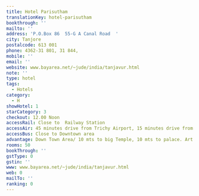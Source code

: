 ```yaml
---
title: Hotel Parisutham
translationKey: hotel-parisutham
bookthrough: ''
mailto: ''
address: 'P.O.Box 86  55-G A Canal Road  '
city: Tanjore
postalcode: 613 001
phone: 4362-31 801, 31 844,
mobile: ''
email: ''
website: www.bayarea.net/~jude/india/tanjavur.html
note: ''
type: hotel
tags:
  - Hotels
category:
  - H
showHotel: 1
starCategory: 3
checkout: 12.00 Noon
accessRail: Close to  Railway Station
accessAir: 45 minutes drive from Trichy Airport, 15 minutes drive from Tanjore Airport
accessBus: Close to Downtown area
advantage: Down Town Area/ 10 mts to big Temple, 10 mts to palace. Art Gallery
rooms: 50
bookThrough: ''
gstType: 0
gstin: ''
www: www.bayarea.net/~jude/india/tanjavur.html
web: 0
mailTo: ''
ranking: 0
---
```







